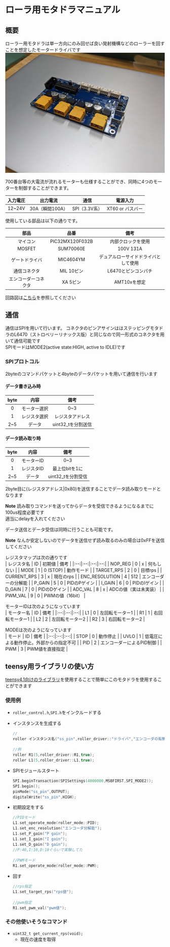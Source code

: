 # ローラ用モタドラマニュアル

## 概要
ローラー用モタドラは単一方向にのみ回せば良い発射機構などのローラーを回すことを想定したモータードライバです  
![外観](images/PXL_20220804_065907958.jpg)  

700番台等の大電流が流れるモーターも仕様することができ、同時に4つのモーターを制御することができます。  

| 入力電圧 | 出力電流 | 通信 | 電源入力 |
|:--:|:--:|:--:|:--:|
| 12~24V | 30A（瞬間100A） | SPI（3.3V系） | XT60 or バスバー |

使用している部品は以下の通りです。  

| 部品 | 品番 | 備考 |
|:--:|:--:|:--:|
| マイコン | PIC32MX120F032B | 内部クロックを使用 |
| MOSFET | SUM70060E | 100V 131A |
| ゲートドライバ | MIC4604YM | デュアルローサイドドライバとして使用 |
| 通信コネクタ | MIL 10ピン | L6470とピンコンパチ |
| エンコーダーコネクタ | XA 5ピン | AMT10xを想定 |

回路図は[こちら](ローラー用モタドラ.pdf)を参照してください  


## 通信  
通信はSPIを用いて行います。
コネクタのピンアサインははステッピングモタドラのL6470（ストロベリーリナックス版）と同じなので同一形式のコネクタを用いて通信可能です  
SPIモードはMODE2(active state:HIGH, active to IDLE)です

### SPIプロトコル  
2byteのコマンドパケットと4byteのデータパケットを用いて通信を行います  

#### データ書き込み時  
| byte | 内容 | 備考 |
|:--:|:--:|:--:|
| 0 | モーター選択 | 0~3 |
| 1 | レジスタ選択 | レジスタアドレス |
| 2~5 | データ | uint32_tを分割送信 |  

#### データ読み取り時  
| byte | 内容 | 備考 |
|:--:|:--:|:--:|
| 0 | モーターID | 0~3 |
| 1 | レジスタID | 最上位bitを1に |
| 2~5 | データ | uint32_tを分割受信 |  

2byte目に(レジスタアドレス|0x80)を送信することでデータ読み取りモードとなります  

**Note**
読み取りコマンドを送ってからデータを受信できるようになるまでに100us程度必要です  
適当にdelayを入れてください

データ送信とデータ受信は同時に行うことも可能です。  

**Note**
なんか安定しないのでデータを送信せず読み取るのみの場合は0xFFを送信してください

レジスタマップは次の通りです  
| レジスタ名 | ID | 初期値 | 備考 |
|:--:|:--:|:--:|:--:|
| NOP_REG | 0 | x | 何もしない |
| MODE | 1 | 0 (STOP) | 動作モード |
| TARGET_RPS | 2 | 0 | 目標rps |
| CURRENT_RPS | 3 | x | 現在のrps |
| ENC_RESOLUTION | 4 | 512 | エンコーダーの分解能 |
| P_GAIN | 5 | 0 | PIDのPゲイン |
| I_GAIN | 6 | 0 | PIDのIゲイン |
| D_GAIN | 7 | 0 | PIDのDゲイン |
| ADC_VAL | 8 | x | ADCの値（実は未実装） |
| PWM_VAL | 9 | 0 | PWMの値（16bit） |

モーターIDは次のようになっています  
| モーター名 | ID | 備考 |
|:--:|:--:|:--:|
| L1 | 0 | 左回転モーター1 |
| R1 | 1 | 右回転モーター1 |
| L2 | 2 | 左回転モーター2 |
| R2 | 3 | 右回転モーター2 |

MODEは次のようになっています  
| モード | ID | 備考 |
|:--:|:--:|:--:|
| STOP | 0 | 動作停止 |
| UVLO | 1 | 低電圧による動作停止。外部からの指定不可 |
| PID | 2 | エンコーダーによるPID制御 |
| PWM | 3 | PWM値を直接指定 |

## teensy用ライブラリの使い方  
[teensy4.1向けのライブラリ](https://github.com/TNCTRobocon/roller_controler_master)を使用することで簡単にこのモタドラを使用することができます  

### 使用例  
- `roller_control.h`,`SPI.h`をインクルードする  
- インスタンスを生成する
  ```c
  //
  roller インスタンス名("ss_pin",roller_driver::"ドライバ","エンコーダの有無");

  //例
  roller R1(5,roller_driver::R1,true);
  roller L1(5,roller_driver::L1,true);
  ```

- SPIモジュールスタート  
  ```c
  SPI.beginTransaction(SPISettings(4000000,MSBFIRST,SPI_MODE2));
  SPI.begin();
  pinMode("ss_pin",OUTPUT);
  digitalWrite("ss_pin",HIGH);
  ```

- 初期設定をする  
  ```c
  //PIDモード
  L1.set_operate_mode(roller_mode::PID);
  L1.set_enc_resolution("エンコーダ分解能");
  L1.set_P_gain("P gain");
  L1.set_I_gain("I gain");
  L1.set_D_gain("D gain");
  //P:40,I:10,D:10ぐらいで実験してた

  //PWMモード
  R1.set_operate_mode(roller_mode::PWM);
  ```

- 回す  
  ```c
  //rps指定
  L1.set_target_rps("rps値");

  //pwm指定
  R1.set_pwm_val("pwm値");
  ```

### その他使いそうなコマンド  
- `uint32_t get_current_rps(void);`
    - 現在の速度を取得

